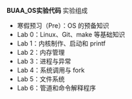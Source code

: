 **BUAA_OS实验代码**
实验组成
* 寒假预习（Pre）：OS 的预备知识
* Lab 0：Linux、Git、make 等基础知识
* Lab 1：内核制作、启动和 printf
* Lab 2：内存管理
* Lab 3：进程与异常
* Lab 4：系统调用与 fork
* Lab 5：文件系统
* Lab 6：管道和命令解释程序
